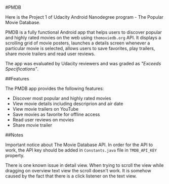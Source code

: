 #PMDB

Here is the Project 1 of Udacity Android Nanodegree program - The Popular Movie Database.

PMDB is a fully functional Android app that helps users to discover popular and highly rated movies on the web using `themoviedb.org` API.
It displays a scrolling grid of movie posters, launches a details screen whenever a particular movie is selected, allows users to save favorites, play trailers, share movie trailers and read user reviews.

The app was evaluated by Udacity reviewers and was graded as _"Exceeds Specifications"_.

##Features

The PMDB app provides the following features:

* Discover most popular and highly rated movies
* View movie details including descriprion and air date
* View movie trailers on YouTube
* Save movies as favorite for offline access
* Read user reviews on movies
* Share movie trailer


##Notes

Important notice about The Movie Database API.
In order for the API to work, the API key should be added in `Constants.java` file in `TMDB_API_KEY` property.

There is one known issue in detail view. When trying to scroll the view while dragging on overview text view the scroll doesn't work.
It is somehow caused by the fact that there is a click listener on the text view.

